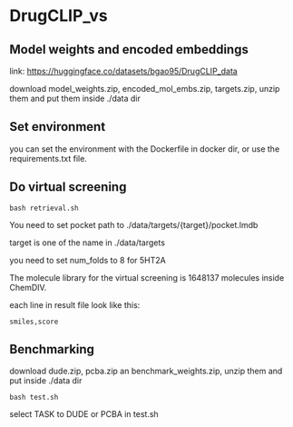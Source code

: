 # DrugCLIP_vs


## Model weights and encoded embeddings

link: https://huggingface.co/datasets/bgao95/DrugCLIP_data

download model_weights.zip, encoded_mol_embs.zip, targets.zip, unzip them and put them inside ./data dir


## Set environment

you can set the environment with the Dockerfile in docker dir, or use the requirements.txt file.


## Do virtual screening 

```
bash retrieval.sh
```

You need to set pocket path to ./data/targets/{target}/pocket.lmdb

target is one of the name in ./data/targets

you need to set num_folds to 8 for 5HT2A 

The molecule library for the virtual screening is 1648137 molecules inside ChemDIV.

each line in result file look like this:


```
smiles,score
```


## Benchmarking

download dude.zip, pcba.zip an benchmark_weights.zip, unzip them and put inside ./data dir


```
bash test.sh
```

select TASK to DUDE or PCBA in test.sh







